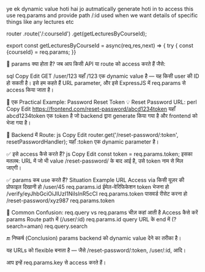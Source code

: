 ye ek dynamic value hoti hai jo autmatically generate hoti in to access this use req.params and provide path /:id used when we want details of specific things like any lectures etc

router
    .route('/:courseId')
    .get(getLecturesByCourseId); 
    
export const getLecturesByCourseId = async(req,res,next) => {
    try {
        const {courseId} = req.params;
    }}


🔷 params क्या होता है?
जब आप किसी API या route को access करते हैं जैसे:

sql
Copy
Edit
GET /user/123
यहाँ /123 एक dynamic value है — यह किसी user की ID हो सकती है। इसे हम कहते हैं URL parameter, और इसे ExpressJS में req.params से access किया जाता है।

🔶 एक Practical Example: Password Reset Token
💡 Reset Password URL:
perl
Copy
Edit
https://frontend.com/reset-password/abcd1234token
यहाँ abcd1234token एक token है जो backend द्वारा generate किया गया है और frontend को भेजा गया है।

🔹 Backend में Route:
js
Copy
Edit
router.get('/reset-password/:token', resetPasswordHandler);
यहाँ :token एक dynamic parameter है।

✅ इसे access कैसे करते हैं?
js
Copy
Edit
const token = req.params.token;
इसका मतलब: URL में जो भी value /reset-password/ के बाद आई है, उसे token नाम से मिल जाएगी।

✅ params कब use करते हैं?
Situation	Example URL	Access via
किसी यूज़र की प्रोफाइल दिखानी हो	/user/45	req.params.id
ईमेल-वेरिफिकेशन token भेजना हो	/verify/eyJhbGciOiJIUzI1NiIsInR5cCI	req.params.token
पासवर्ड रीसेट करना हो	/reset-password/xyz987	req.params.token

🚫 Common Confusion: req.query vs req.params
चीज़	कहां आती है	Access कैसे करें
params	Route path में (/user/:id)	req.params.id
query	URL के end में (?search=aman)	req.query.search

🔚 निष्कर्ष (Conclusion)
params backend को dynamic value देने का तरीका है।

यह URLs को flexible बनाता है — जैसे /reset-password/:token, /user/:id, आदि।

आप इन्हें req.params.key से access करते हैं।